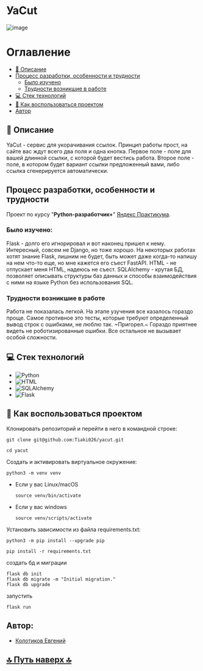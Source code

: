 # УаCut

![image](https://github.com/user-attachments/assets/bd8a0829-feac-4240-8749-d5912df93dc9)


# Оглавление
- [:page_with_curl: Описание](https://github.com/Tiaki026/yacut#page_with_curl-описание)
- [Процесс разработки, особенности и трудности](https://github.com/Tiaki026/yacut?tab=readme-ov-file#процесс-разработки-особенности-и-трудности)
  - [Было изучено](https://github.com/Tiaki026/yacut?tab=readme-ov-file#было-изучено)
  - [Трудности возникшие в работе](https://github.com/Tiaki026/yacut?tab=readme-ov-file#трудности-возникшие-в-работе)
- [:computer: Стек технологий](https://github.com/Tiaki026/yacut?tab=readme-ov-file#computer-стек-технологий)
- [:page_with_curl: Как воспользоваться проектом](https://github.com/Tiaki026/yacut#page_with_curl-как-воспользоваться-проектом)
- [Автор](https://github.com/Tiaki026/yacut?tab=readme-ov-file#автор)

## :page_with_curl: Описание
YaCut - сервис для укорачивания ссылок. Принцип работы прост, на сайте вас ждут всего два поля и одна кнопка. Первое поле - поле для вашей длинной ссылки, с которой будет вестись работа. Второе поле - поле, в котором будет вариант ссылки предложенный вами, либо ссылка сгенерируется автоматически.

## Процесс разработки, особенности и трудности
Проект по курсу "**Python-разработчик+**" [Яндекс Практикума](https://github.com/yandex-praktikum).

### Было изучено:
Flask - долго его игнорировал и вот наконец пришел к нему. Интересный, совсем не Django, но тоже хорошо. На некоторых работах хотят знание Flask, лишним не будет, быть может даже когда-то напишу на нем что-то еще, но мне кажется его съест FastAPI.
HTML - не отпускает меня HTML, надеюсь не съест.
SQLAlchemy - крутая БД, позволяет описывать структуры баз данных и способы взаимодействия с ними на языке Python без использования SQL.

### Трудности возникшие в работе
Работа не показалась легкой. На этапе узучения все казалось гораздо проще. Самое противное это тесты, которые требуют определенный вывод строк с ошибками, не люблю так. ~Пригорел.~ Гораздо приятнее видеть не роботизированные ошибки. Все остальное не вызывает особой сложности.

## :computer: Стек технологий
- ![Python](https://img.shields.io/badge/python-3670A0?style=for-the-badge&logo=python&logoColor=ffdd54)
- ![HTML](https://img.shields.io/badge/HTML5-E34F26?style=for-the-badge&logo=html5&logoColor=white)
- ![SQLAlchemy](https://camo.githubusercontent.com/002ee4ca516670df2b07f9fead4c132c71b7f367002ab21681a686c923c0acd6/68747470733a2f2f696d672e736869656c64732e696f2f62616467652f73716c616c6368656d792d6662666266623f7374796c653d666f722d7468652d6261646765)
- ![Flask](https://camo.githubusercontent.com/caeca246a36e19149fde4f4bea527bd4b13ef7ed3ed059549d1cde0a5ff4abd8/68747470733a2f2f696d672e736869656c64732e696f2f62616467652f666c61736b2d2532333030302e7376673f7374796c653d666f722d7468652d6261646765266c6f676f3d666c61736b266c6f676f436f6c6f723d7768697465)


## :page_with_curl: Как воспользоваться проектом
Клонировать репозиторий и перейти в него в командной строке:

```
git clone git@github.com:Tiaki026/yacut.git
```

```
cd yacut
```

Cоздать и активировать виртуальное окружение:

```
python3 -m venv venv
```

* Если у вас Linux/macOS

    ```
    source venv/bin/activate
    ```

* Если у вас windows

    ```
    source venv/scripts/activate
    ```

Установить зависимости из файла requirements.txt:

```
python3 -m pip install --upgrade pip
```

```
pip install -r requirements.txt
```
создать бд и миграции
```
flask db init
flask db migrate -m "Initial migration."
flask db upgrade
```
запустить
```
flask run
```

## Автор:
  - [Колотиков Евгений](https://github.com/Tiaki026)
## 

  ## [:top: Путь наверх :top:](https://github.com/Tiaki026/yacut#оглавление)
